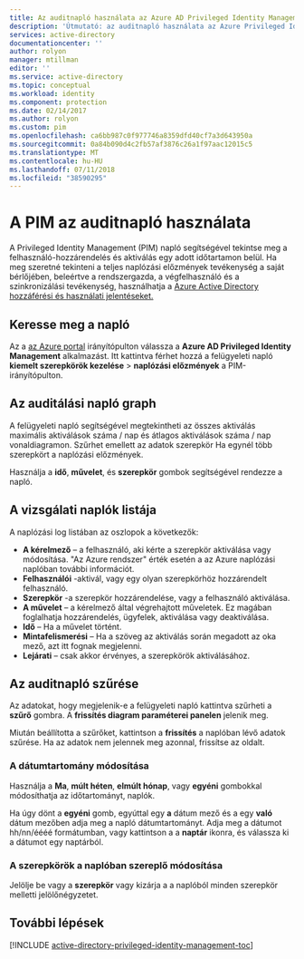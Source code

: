 ```yaml
---
title: Az auditnapló használata az Azure AD Privileged Identity Management |} A Microsoft Docs
description: 'Útmutató: az auditnapló használata az Azure Privileged Identity Management-bővítményben.'
services: active-directory
documentationcenter: ''
author: rolyon
manager: mtillman
editor: ''
ms.service: active-directory
ms.topic: conceptual
ms.workload: identity
ms.component: protection
ms.date: 02/14/2017
ms.author: rolyon
ms.custom: pim
ms.openlocfilehash: ca6bb987c0f977746a8359dfd40cf7a3d643950a
ms.sourcegitcommit: 0a84b090d4c2fb57af3876c26a1f97aac12015c5
ms.translationtype: MT
ms.contentlocale: hu-HU
ms.lasthandoff: 07/11/2018
ms.locfileid: "38590295"
---
```

# <a name="using-the-audit-log-in-pim"></a>A PIM az auditnapló használata
A Privileged Identity Management (PIM) napló segítségével tekintse meg a felhasználó-hozzárendelés és aktiválás egy adott időtartamon belül. Ha meg szeretné tekinteni a teljes naplózási előzmények tevékenység a saját bérlőjében, beleértve a rendszergazda, a végfelhasználó és a szinkronizálási tevékenység, használhatja a [Azure Active Directory hozzáférési és használati jelentéseket.](../active-directory-reporting-azure-portal.md)

## <a name="navigate-to-the-audit-log"></a>Keresse meg a napló
Az a [az Azure portal](https://portal.azure.com) irányítópulton válassza a **Azure AD Privileged Identity Management** alkalmazást. Itt kattintva férhet hozzá a felügyeleti napló **kiemelt szerepkörök kezelése** > **naplózási előzmények** a PIM-irányítópulton.

## <a name="the-audit-log-graph"></a>Az auditálási napló graph
A felügyeleti napló segítségével megtekintheti az összes aktiválás maximális aktiválások száma / nap és átlagos aktiválások száma / nap vonaldiagramon.  Szűrhet emellett az adatok szerepkör Ha egynél több szerepkört a naplózási előzmények.

Használja a **idő**, **művelet**, és **szerepkör** gombok segítségével rendezze a napló.

## <a name="the-audit-log-list"></a>A vizsgálati naplók listája
A naplózási log listában az oszlopok a következők:

* **A kérelmező** – a felhasználó, aki kérte a szerepkör aktiválása vagy módosítása.  "Az Azure rendszer" érték esetén a az Azure naplózási naplóban további információt.
* **Felhasználói** -aktivál, vagy egy olyan szerepkörhöz hozzárendelt felhasználó.
* **Szerepkör** -a szerepkör hozzárendelése, vagy a felhasználó aktiválása.
* **A művelet** – a kérelmező által végrehajtott műveletek. Ez magában foglalhatja hozzárendelés, ügyfelek, aktiválása vagy deaktiválása.
* **Idő** – Ha a művelet történt.
* **Mintafelismerési** – Ha a szöveg az aktiválás során megadott az oka mező, azt itt fognak megjelenni.
* **Lejárati** – csak akkor érvényes, a szerepkörök aktiválásához.

## <a name="filter-the-audit-log"></a>Az auditnapló szűrése
Az adatokat, hogy megjelenik-e a felügyeleti napló kattintva szűrheti a **szűrő** gombra.  A **frissítés diagram paraméterei panelen** jelenik meg.

Miután beállította a szűrőket, kattintson a **frissítés** a naplóban lévő adatok szűrése.  Ha az adatok nem jelennek meg azonnal, frissítse az oldalt.

### <a name="change-the-date-range"></a>A dátumtartomány módosítása
Használja a **Ma**, **múlt héten**, **elmúlt hónap**, vagy **egyéni** gombokkal módosíthatja az időtartományt, naplók.

Ha úgy dönt a **egyéni** gomb, egyúttal egy **a** dátum mező és a egy **való** dátum mezőben adja meg a napló dátumtartományt.  Adja meg a dátumot hh/nn/éééé formátumban, vagy kattintson a a **naptár** ikonra, és válassza ki a dátumot egy naptárból.

### <a name="change-the-roles-included-in-the-log"></a>A szerepkörök a naplóban szereplő módosítása
Jelölje be vagy a **szerepkör** vagy kizárja a a naplóból minden szerepkör melletti jelölőnégyzetet.

<!--Every topic should have next steps and links to the next logical set of content to keep the customer engaged-->
## <a name="next-steps"></a>További lépések
[!INCLUDE [active-directory-privileged-identity-management-toc](../../../includes/active-directory-privileged-identity-management-toc.md)]


